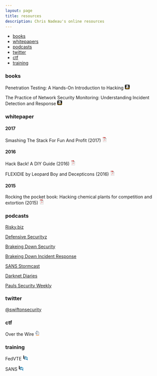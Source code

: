 ```yaml
---
layout: page
title: resources
description: Chris Nadeau's online resources
---
```


<div class="navbar">
    <div class="navbar-inner">
        <ul class="nav">
            <li><a href="#books">books</a></li>
            <li><a href="#whitepapers">whitepapers</a></li>
            <li><a href="#podcasts">podcasts</a></li>
            <li><a href="#twitter">twitter</a></li>
            <li><a href="#ctf">ctf</a></li>
            <li><a href="#training">training</a></li>
        </ul>
    </div>
</div>


### <a name="books"></a>books

Penetration Testing: A Hands-On Introduction to Hacking
[![Amazon](icons16/amazon-icon.png)](https://www.amazon.com/Penetration-Testing-Hands-Introduction-Hacking/dp/1593275641)

The Practice of Network Security Monitoring: Understanding Incident Detection and Response
[![Amazon](icons16/amazon-icon.png)](https://www.amazon.com/Practice-Network-Security-Monitoring-Understanding/dp/1593275099/ref=sr_1_1?ie=UTF8&qid=1483405822&sr=8-1&keywords=The+Practice+of+Network+Security+Monitoring)

### <a name="whitepapers"></a>whitepaper

#### 2017

Smashing The Stack For Fun And Profit (2017)
[![pdf](icons16/pdf-icon.png)]("http://www.cs.umd.edu/class/fall2017/cmsc414/readings/stack-smashing.pdf")

#### 2016

Hack Back! A DIY Guide (2016)
[![pdf](icons16/pdf-icon.png)](assets/pdf/hackback.pdf)

FLEXIDIE by Leopard Boy and Decepticons (2016)
[![pdf](icons16/pdf-icon.png)](assets/pdf/Flexidie.txt)

#### 2015

Rocking the pocket book: Hacking chemical plants for competition and extortion (2015)
[![pdf](icons16/pdf-icon.png)](https://www.blackhat.com/docs/us-15/materials/us-15-Krotofil-Rocking-The-Pocket-Book-Hacking-Chemical-Plant-For-Competition-And-Extortion-wp.pdf)

### <a name="podcasts"></a>podcasts

<a href="https://risky.biz" target="_blank">Risky.biz</a>

<a href="https://defensivesecurity.org/" target="_blank">Defensive Securityz</a>

<a href="https://www.brakeingsecurity.com/" target="_blank">Brakeing Down Security</a>

<a href="http://www.brakeingdownir.libsyn.com/" target="_blank">Brakeing Down Incident Response</a>

<a href="https://isc.sans.edu/podcast.html" target="_blank">SANS Stormcast</a>

<a href="https://darknetdiaries.com/" target="_blank">Darknet Diaries</a>

<a href="https://securityweekly.com/shows/" target="_blank">Pauls Security Weekly</a>

### <a name="twitter"></a>twitter

<a href="https://twitter.com/swiftonsecurity">@swiftonsecurity</a>

### <a name="ctf"></a>ctf

Over the Wire
[![Springer](icons16/springer-icon.png)](http://link.springer.com/book/10.1007/978-1-4614-1347-9)

### <a name="training"></a>training

FedVTE
[![Abstract](icons16/pubmed-icon.png)](https://www.biostat.wisc.edu/~kbroman/publications/tech214_abstract.html)

SANS
[![Abstract](icons16/pubmed-icon.png)](https://biostats.bepress.com/jhubiostat/paper125)
